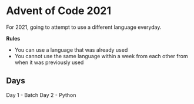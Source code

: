 # Advent of Code 2021

For 2021, going to attempt to use a different language everyday.

**Rules**
- You can use a language that was already used
- You cannot use the same language within a week from each other from when it was previously used

## Days
Day 1 - Batch
Day 2 - Python
